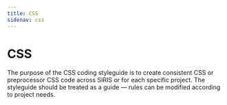 ```yaml
---
title: CSS
sidenav: css
---
```


# CSS
The purpose of the CSS coding styleguide is to create consistent CSS or
preprocessor CSS code across SIRIS or for each specific project. The styleguide should be treated as a guide
&mdash; rules can be modified according to project needs.
